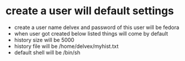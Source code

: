 # create a user will default settings
  - create a user name  delvex  and password of this user will be fedora
  - when user got created below listed things will come by default
  - history size will be 5000 
  - history file will be  /home/delvex/myhist.txt
  - default shell will be  /bin/sh 

